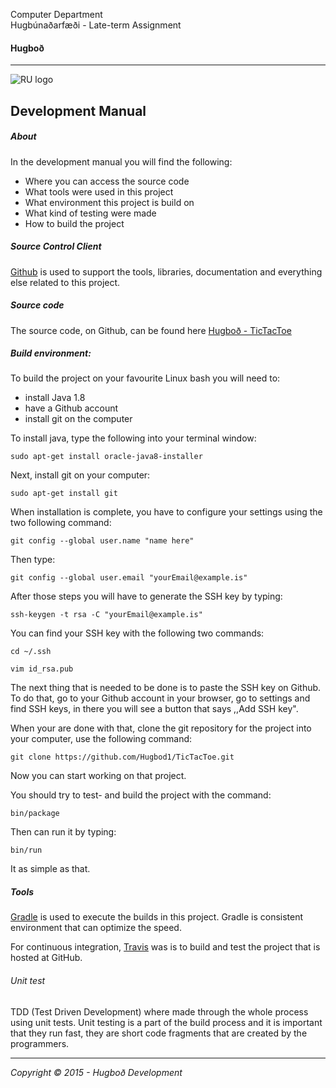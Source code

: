 Computer Department								
Hugbúnaðarfæði -
Late-term Assignment 

#### Hugboð

----

![RU logo](http://www.ru.is/skin/basic9k/i/sitelogo.png)



## Development Manual

##### About

In the development manual you will find the following: 
- Where you can access the source code
- What tools were used in this project
- What environment this project is build on
- What kind of testing were made
- How to build the project

##### Source Control Client
[Github](https://github.com) is used to support the tools, libraries, documentation and everything else related to this project.
##### Source code
The source code, on Github, can be found here [Hugboð - TicTacToe](https://github.com/Hugbod1/TicTacToe.git)
##### Build environment:

To build the project on your favourite Linux bash you will need to:
- install Java 1.8
- have a Github account
- install git on the computer 

To install java, type the following into your terminal window:
```
sudo apt-get install oracle-java8-installer
```
Next, install git on your computer:

```
sudo apt-get install git
```

When installation is complete, you have to configure your settings using the two following command:
```
git config --global user.name "name here"
```
Then type:
```
git config --global user.email "yourEmail@example.is"
```

After those steps you will have to generate the SSH key by typing:
```
ssh-keygen -t rsa -C "yourEmail@example.is"
```

You can find your SSH key with the following two commands:
```
cd ~/.ssh
```
```
vim id_rsa.pub
```
The next thing that is needed to be done is to paste the SSH key on Github. To do that, go to your Github account in your browser, go to settings and find SSH keys, in there you will see a button that says ,,Add SSH key".

When your are done with that, clone the git repository for the project into your computer, use the following command:
```
git clone https://github.com/Hugbod1/TicTacToe.git
```
Now you can start working on that project.

You should try to test- and build the project with the command:
```
bin/package
```
Then can run it by typing:
```
bin/run
```

It as simple as that. 

##### Tools

[Gradle](https://docs.gradle.org/current/userguide/build_environment.html) is used to execute the builds in this project. Gradle is consistent environment that can optimize the speed. 

For continuous integration, [Travis](https://travis-ci.org/) was is to build and test the project that is hosted at GitHub.

###### Unit test
TDD (Test Driven Development) where made through the whole process using unit tests. Unit testing is a part of the build process and it is important that they run fast, they are short code fragments that are created by the programmers.

---
*Copyright © 2015 - Hugboð Development*